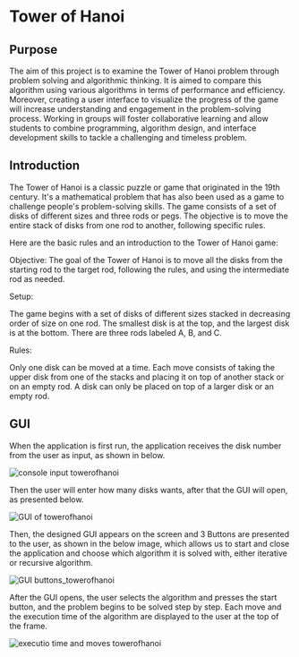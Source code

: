 # Tower of Hanoi 

## Purpose
The aim of this project is to examine the Tower of Hanoi problem through problem solving and algorithmic thinking. It is aimed to compare this algorithm using various algorithms in terms of performance and efficiency. Moreover, creating a user interface to visualize the progress of the game will increase understanding and engagement in the problem-solving process. Working in groups will foster collaborative learning and allow students to combine programming, algorithm design, and interface development skills to tackle a challenging and timeless problem.

## Introduction
The Tower of Hanoi is a classic puzzle or game that originated in the 19th century. It's a mathematical problem that has also been used as a game to challenge people's problem-solving skills. The game consists of a set of disks of different sizes and three rods or pegs. The objective is to move the entire stack of disks from one rod to another, following specific rules.

Here are the basic rules and an introduction to the Tower of Hanoi game:

Objective:
The goal of the Tower of Hanoi is to move all the disks from the starting rod to the target rod, following the rules, and using the intermediate rod as needed.

Setup:

The game begins with a set of disks of different sizes stacked in decreasing order of size on one rod. The smallest disk is at the top, and the largest disk is at the bottom.
There are three rods labeled A, B, and C.

Rules:

Only one disk can be moved at a time.
Each move consists of taking the upper disk from one of the stacks and placing it on top of another stack or on an empty rod.
A disk can only be placed on top of a larger disk or an empty rod.

## GUI
When the application is first run, the application receives the disk number from the user as input, as shown in below.

![console input towerofhanoi](https://github.com/BasarOgur/TowerOfHanoiGame/assets/88591728/fa05765b-4896-491f-b89d-13c1f24b779c)

Then the user will enter how many disks wants, after that the GUI will open, as presented below.

![GUI of towerofhanoi](https://github.com/BasarOgur/TowerOfHanoiGame/assets/88591728/74ef7aaf-8dda-4bba-94d3-9778d5407f20)

Then, the designed GUI appears on the screen and 3 Buttons are presented to the user, as shown in the below image, which allows us to start and close the application and choose which algorithm it is solved with, either iterative or recursive algorithm.

![GUI buttons_towerofhanoi](https://github.com/BasarOgur/TowerOfHanoiGame/assets/88591728/f4a2c0c4-286b-44c1-9e8e-616c92871b78)

After the GUI opens, the user selects the algorithm and presses the start button, and the problem begins to be solved step by step. Each move and the execution time of the algorithm are displayed to the user at the top of the frame.

![executio time and moves towerofhanoi](https://github.com/BasarOgur/TowerOfHanoiGame/assets/88591728/2a286f92-8e8b-4b84-9d29-6143324b13de)


